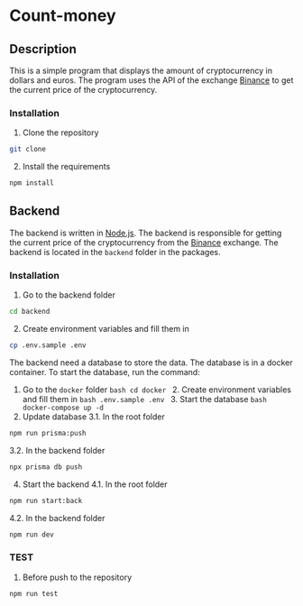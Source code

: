 # Count-money

## Description
This is a simple program that displays the amount of cryptocurrency in dollars and euros. The program uses the API of the exchange [Binance](https://www.binance.com/en) to get the current price of the cryptocurrency.

### Installation
1. Clone the repository
```bash
git clone
```
2. Install the requirements
```bash
npm install
```

## Backend
The backend is written in [Node.js](https://nodejs.org/en/). The backend is responsible for getting the current price of the cryptocurrency from the [Binance](https://www.binance.com/en) exchange. The backend is located in the `backend` folder in the packages.

### Installation
1. Go to the backend folder
```bash
cd backend
```
2. Create environment variables and fill them in
```bash
cp .env.sample .env
```

  The backend need a database to store the data. The database is in a docker container. To start the database, run the command:
  1. Go to the `docker` folder
    ```bash
    cd docker
    ```
    2. Create environment variables and fill them in
    ```bash
    .env.sample .env
    ```
    3. Start the database
    ```bash
    docker-compose up -d
    ```
3. Update database
  3.1. In the root folder
  ```bash
  npm run prisma:push
  ```
  3.2. In the backend folder
  ```bash
  npx prisma db push
  ```
4. Start the backend
  4.1. In the root folder
  ```bash
  npm run start:back
  ```
  4.2. In the backend folder
  ```bash
  npm run dev
  ```

### TEST
1. Before push to the repository
```bash
npm run test
```

